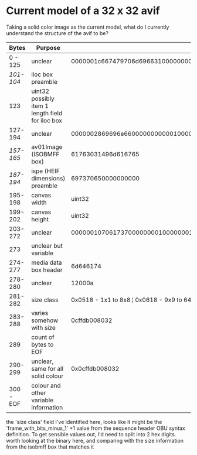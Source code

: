 # Current model of a 32 x 32 avif

Taking a solid color image as the current model, what do I currently understand the structure of the avif to be?

| Bytes | Purpose | Code |
| --- | --- | --- |
| 0 - 125  | unclear   | 0000001c667479706d696631000000006d696631617669666d696166000000f26d657461000000000000002b68646c72000000000000000070696374000000000000000000000000676f2d61766966207630000000000e7069746d0000000000010000001e696c6f63000000000440000100010000000001160001000000
| _101-104_| iloc box preamble |
| 123 | uint32 possibly item 1 length field for iloc box |
| 127-194 | unclear     | 0000002869696e660000000000010000001a696e6665020000000001000061763031496d616765000000006769707270000000486970636f0000001469737065000000000000
| _157-165_| av01Image (ISOBMFF box) | 61763031496d616765
| _187-194_ | ispe (HEIF dimensions) preamble | 697370650000000000
| 195-198 | canvas width | uint32
| 199-202 | canvas height | uint32
| 203-272 | unclear     | 000000107061737000000001000000010000000c6176314381000c00000000107069786900000000030808080000001769706d61000000000000000100010401028384000000
| 273     | unclear but variable |
| 274-277 | media data box header     | 6d646174
| 278-280 | unclear     | 12000a
| 281-282 | size class  | 0x0518 - 1x1 to 8x8 ¦ 0x0618 - 9x9 to 64x64 ¦ 0x0718 - 512x512 ¦ 0x081c - 4192x4192 |
| 283-288 | varies somehow with size | 0cffdb008032 |
| 289     | count of bytes to EOF | |
| 290-299    | unclear, same for all solid colour | 0x0cffdb008032 |
| 300 - EOF | colour and other variable information | | 

the 'size class' field I've identified here, looks like it might be the 'frame_with_bits_minus_1' +1 value from the sequence header OBU syntax definition.
To get sensible values out, I'd need to split into 2 hex digits.
worth looking at the binary here, and comparing with the size information from the isobmff box that matches it


